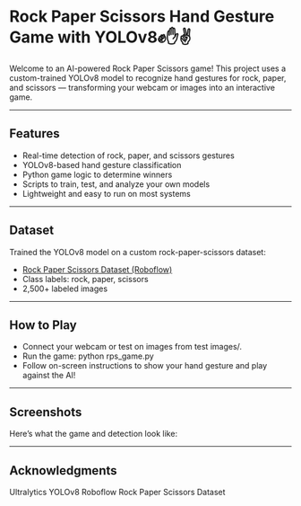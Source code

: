 # Rock Paper Scissors Hand Gesture Game with YOLOv8✊✋✌️

Welcome to an AI-powered Rock Paper Scissors game! This project uses a custom-trained YOLOv8 model to recognize hand gestures for rock, paper, and scissors — transforming your webcam or images into an interactive game.

---

##  Features

- Real-time detection of rock, paper, and scissors gestures
- YOLOv8-based hand gesture classification
- Python game logic to determine winners
- Scripts to train, test, and analyze your own models
- Lightweight and easy to run on most systems

---
##  Dataset

Trained the YOLOv8 model on a custom rock-paper-scissors dataset:  
- [Rock Paper Scissors Dataset (Roboflow)](https://universe.roboflow.com/roboflow-rock-paper-scissors/rock-paper-scissors-dataset)  
- Class labels: rock, paper, scissors  
- 2,500+ labeled images 

---
## How to Play

- Connect your webcam or test on images from test images/.
- Run the game:
python rps_game.py
- Follow on-screen instructions to show your hand gesture and play against the AI!

---
## Screenshots
Here’s what the game and detection look like:

---
## Acknowledgments
Ultralytics YOLOv8
Roboflow Rock Paper Scissors Dataset
